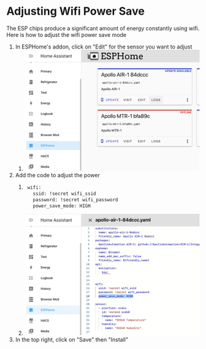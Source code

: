 # Adjusting Wifi Power Save

The ESP chips produce a significant amount of energy constantly using wifi. Here is how to adjust the wifi power save mode

1. In ESPHome's addon, click on "Edit" for the sensor you want to adjust 
    1. ![image.png](../assets/NVZimage.png)
2. Add the code to adjust the power 
    1. ```
        wifi:
          ssid: !secret wifi_ssid
          password: !secret wifi_password
          power_save_mode: HIGH
        ```
    2. ![image.png](../assets/jcBimage.png)
3. In the top right, click on "Save" then "Install"